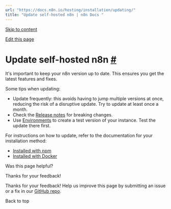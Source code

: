```yaml
---
url: "https://docs.n8n.io/hosting/installation/updating/"
title: "Update self-hosted n8n | n8n Docs "
---
```


[Skip to content](https://docs.n8n.io/hosting/installation/updating/#update-self-hosted-n8n)

[Edit this page](https://github.com/n8n-io/n8n-docs/edit/main/docs/hosting/installation/updating.md "Edit this page")

# Update self-hosted n8n [\#](https://docs.n8n.io/hosting/installation/updating/\#update-self-hosted-n8n "Permanent link")

It's important to keep your n8n version up to date. This ensures you get the latest features and fixes.

Some tips when updating:

- Update frequently: this avoids having to jump multiple versions at once, reducing the risk of a disruptive update. Try to update at least once a month.
- Check the [Release notes](https://docs.n8n.io/release-notes/) for breaking changes.
- Use [Environments](https://docs.n8n.io/source-control-environments/) to create a test version of your instance. Test the update there first.

For instructions on how to update, refer to the documentation for your installation method:

- [Installed with npm](https://docs.n8n.io/hosting/installation/npm/)
- [Installed with Docker](https://docs.n8n.io/hosting/installation/docker/)

Was this page helpful?






Thanks for your feedback!






Thanks for your feedback! Help us improve this page by submitting an issue or a fix in our [GitHub repo](https://github.com/n8n-io/n8n-docs).


Back to top